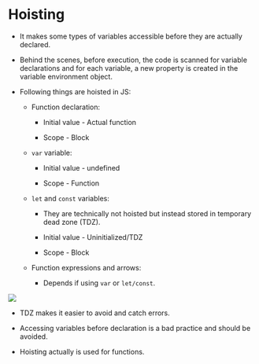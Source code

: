 # Hoisting

- It makes some types of variables accessible before they are actually declared.

- Behind the scenes, before execution, the code is scanned for variable declarations and for each variable, a new property is created in the variable environment object.

- Following things are hoisted in JS:
  
  - Function declaration:
    
    - Initial value - Actual function
    
    - Scope - Block
  
  - `var` variable:
    
    - Initial value - undefined
    
    - Scope - Function
  
  - `let` and `const` variables:
    
    - They are technically not hoisted but instead stored in temporary dead zone (TDZ).
    
    - Initial value - Uninitialized/TDZ
    
    - Scope - Block
  
  - Function expressions and arrows:
    
    - Depends if using `var` or `let/const`.

![](C:\Users\parth\AppData\Roaming\marktext\images\2023-07-02-13-09-10-image.png)

- TDZ makes it easier to avoid and catch errors.

- Accessing variables before declaration is a bad practice and should be avoided.

- Hoisting actually is used for functions.
